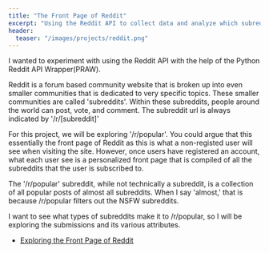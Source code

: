 ```yaml
---
title: "The Front Page of Reddit"
excerpt: "Using the Reddit API to collect data and analyze which subreddits appear more often on the front page of Reddit"
header:
  teaser: "/images/projects/reddit.png"
---
```


I wanted to experiment with using the Reddit API with the help of the Python Reddit API Wrapper(PRAW).

Reddit is a forum based community website that is broken up into even smaller communities that is dedicated to very specific topics. These smaller communities are called 'subreddits'. Within these subreddits, people around the world can post, vote, and comment. The subreddit url is always indicated by '/r/[subreddit]'

For this project, we will be exploring '/r/popular'. You could argue that this essentially the front page of Reddit as this is what a non-registed user will see when visiting the site. However, once users have registered an account, what each user see is a personalized front page that is compiled of all the subreddits that the user is subscribed to.

The '/r/popular' subreddit, while not technically a subreddit, is a collection of all popular posts of almost all subreddits. When I say 'almost,' that is because /r/popular filters out the NSFW subreddits.

I want to see what types of subreddits make it to /r/popular, so I will be exploring the submissions and its various attributes.

* [Exploring the Front Page of Reddit](https://github.com/jcancheta92/Exploring-Reddit-using-PRAW/blob/master/Exploring%20the%20Front%20Page%20of%20Reddit.ipynb)
